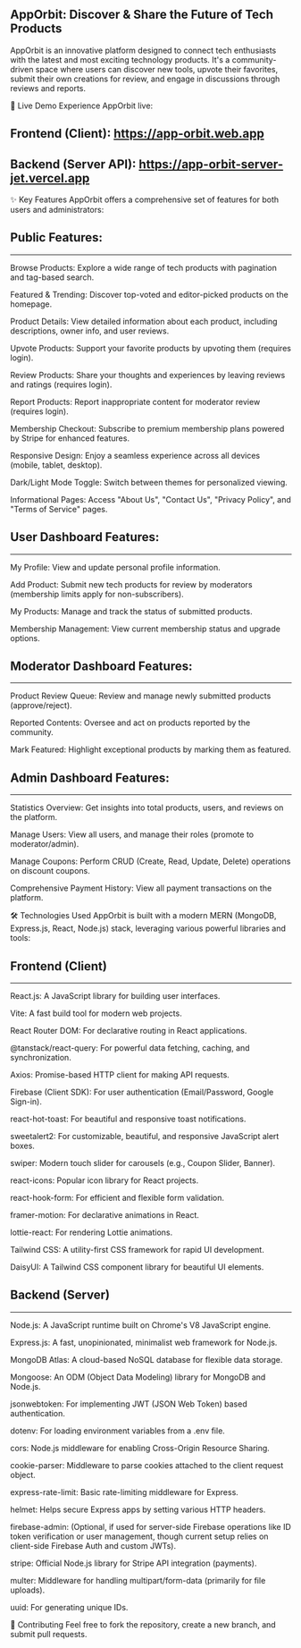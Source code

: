 
## AppOrbit: Discover & Share the Future of Tech Products
AppOrbit is an innovative platform designed to connect tech enthusiasts with the latest and most exciting technology products. It's a community-driven space where users can discover new tools, upvote their favorites, submit their own creations for review, and engage in discussions through reviews and reports.

🚀 Live Demo
Experience AppOrbit live:

## Frontend (Client): https://app-orbit.web.app

## Backend (Server API): https://app-orbit-server-jet.vercel.app


✨ Key Features
AppOrbit offers a comprehensive set of features for both users and administrators:


## Public Features:
-------------------
 Browse Products: Explore a wide range of tech products with pagination and tag-based search.

 Featured & Trending: Discover top-voted and editor-picked products on the homepage.

 Product Details: View detailed information about each product, including descriptions, owner info, and user reviews.

 Upvote Products: Support your favorite products by upvoting them (requires login).

 Review Products: Share your thoughts and experiences by leaving reviews and ratings (requires login).

 Report Products: Report inappropriate content for moderator review (requires login).

 Membership Checkout: Subscribe to premium membership plans powered by Stripe for enhanced features.

 Responsive Design: Enjoy a seamless experience across all devices (mobile, tablet, desktop).

 Dark/Light Mode Toggle: Switch between themes for personalized viewing.

 Informational Pages: Access "About Us", "Contact Us", "Privacy Policy", and "Terms of Service" pages.

## User Dashboard Features:
---------------------------
 My Profile: View and update personal profile information.

 Add Product: Submit new tech products for review by moderators (membership limits apply for non-subscribers).

 My Products: Manage and track the status of submitted products.

 Membership Management: View current membership status and upgrade options.

 ## Moderator Dashboard Features:
--------------------------------
 Product Review Queue: Review and manage newly submitted products (approve/reject).

 Reported Contents: Oversee and act on products reported by the community.

 Mark Featured: Highlight exceptional products by marking them as featured.

 ## Admin Dashboard Features:
----------------------------
 Statistics Overview: Get insights into total products, users, and reviews on the platform.

 Manage Users: View all users, and manage their roles (promote to moderator/admin).

 Manage Coupons: Perform CRUD (Create, Read, Update, Delete) operations on discount coupons.

Comprehensive Payment History: View all payment transactions on the platform.

🛠️ Technologies Used
AppOrbit is built with a modern MERN (MongoDB, Express.js, React, Node.js) stack, leveraging various powerful libraries and tools:

## Frontend (Client)
--------------------
React.js: A JavaScript library for building user interfaces.

Vite: A fast build tool for modern web projects.

React Router DOM: For declarative routing in React applications.

@tanstack/react-query: For powerful data fetching, caching, and synchronization.

Axios: Promise-based HTTP client for making API requests.

Firebase (Client SDK): For user authentication (Email/Password, Google Sign-in).

react-hot-toast: For beautiful and responsive toast notifications.

sweetalert2: For customizable, beautiful, and responsive JavaScript alert boxes.

swiper: Modern touch slider for carousels (e.g., Coupon Slider, Banner).

react-icons: Popular icon library for React projects.

react-hook-form: For efficient and flexible form validation.

framer-motion: For declarative animations in React.

lottie-react: For rendering Lottie animations.

Tailwind CSS: A utility-first CSS framework for rapid UI development.

DaisyUI: A Tailwind CSS component library for beautiful UI elements.

## Backend (Server)
-------------------
Node.js: A JavaScript runtime built on Chrome's V8 JavaScript engine.

Express.js: A fast, unopinionated, minimalist web framework for Node.js.

MongoDB Atlas: A cloud-based NoSQL database for flexible data storage.

Mongoose: An ODM (Object Data Modeling) library for MongoDB and Node.js.

jsonwebtoken: For implementing JWT (JSON Web Token) based authentication.

dotenv: For loading environment variables from a .env file.

cors: Node.js middleware for enabling Cross-Origin Resource Sharing.

cookie-parser: Middleware to parse cookies attached to the client request object.

express-rate-limit: Basic rate-limiting middleware for Express.

helmet: Helps secure Express apps by setting various HTTP headers.

firebase-admin: (Optional, if used for server-side Firebase operations like ID token verification or user management, though current setup relies on client-side Firebase Auth and custom JWTs).

stripe: Official Node.js library for Stripe API integration (payments).

multer: Middleware for handling multipart/form-data (primarily for file uploads).

uuid: For generating unique IDs.



🤝 Contributing
Feel free to fork the repository, create a new branch, and submit pull requests.
